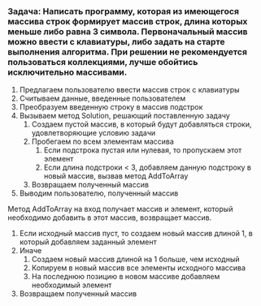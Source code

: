 ### Задача: Написать программу, которая из имеющегося массива строк формирует массив строк, длина которых меньше либо равнa 3 символа. Первоначальный массив можно ввести с клавиатуры, либо задать на старте выполнения алгоритма.  При решении не рекомендуется пользоваться коллекциями, лучше обойтись исключительно массивами.

1. Предлагаем пользователю ввести массив строк с клавиатуры 
2. Считываем данные, введенные пользователем
3. Преобразуем введенную строку в массив подстрок
4. Вызываем метод Solution, решающий поставленную задачу
    1. Создаем пустой массив, в который будут добавляться строки, удовлетворяющие условию задачи
    2. Пробегаем по всем элементам массива
        1. Если подстрока пустая или нулевая, то пропускаем этот элемент
        2. Если длина подстроки < 3, добавляем данную подстроку в новый массив, вызвав метод AddToArray
    3. Возвращаем полученный массив
5. Выводим пользователю, полученный массив


Метод AddToArray на вход получает массив и элемент, который необходимо добавить в этот массив, возвращает массив.
1. Если исходный массив пуст, то создаем новый массив длиной 1, в который добавляем заданный элемент
2. Иначе
    1. Создаем новый массив длиной на 1 больше, чем исходный
    2. Копируем в новый массив все элементы исходного массива
    3. На последнюю позицию в новом массиве добавляем необходимый элемент
3. Возвращаем полученный массив
